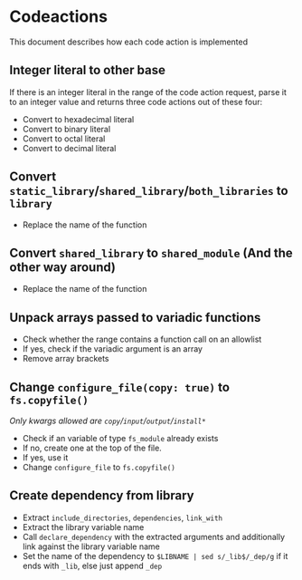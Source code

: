 # Codeactions
This document describes how each code action is implemented

## Integer literal to other base
If there is an integer literal in the range of the code action request, parse it to an integer value and returns three code actions out of these four:
- Convert to hexadecimal literal
- Convert to binary literal
- Convert to octal literal
- Convert to decimal literal
## Convert `static_library`/`shared_library`/`both_libraries` to `library`
- Replace the name of the function
## Convert `shared_library` to `shared_module` (And the other way around)
- Replace the name of the function
## Unpack arrays passed to variadic functions
- Check whether the range contains a function call on an allowlist
- If yes, check if the variadic argument is an array
- Remove array brackets
## Change `configure_file(copy: true)` to `fs.copyfile()`
*Only kwargs allowed are `copy`/`input`/`output`/`install*`*

- Check if an variable of type `fs_module` already exists
- If no, create one at the top of the file.
- If yes, use it
- Change `configure_file` to `fs.copyfile()`
## Create dependency from library
- Extract `include_directories`, `dependencies`, `link_with`
- Extract the library variable name
- Call `declare_dependency` with the extracted arguments and additionally link against the library variable name
- Set the name of the dependency to `$LIBNAME | sed s/_lib$/_dep/g` if it ends with `_lib`, else just append `_dep`
